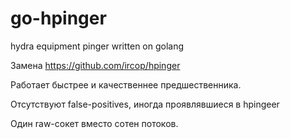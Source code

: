 # go-hpinger
hydra equipment pinger written on golang

Замена https://github.com/ircop/hpinger

Работает быстрее и качественнее предшественника.

Отсутствуют false-positives, иногда проявлявшиеся в hpingeer

Один raw-сокет вместо сотен потоков.

